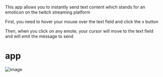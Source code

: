 This app allows you to instantly send text content which stands for an emoticon on the twitch streaming platform

First, you need to hover your mouse over the text field and click the x button

Then, when you click on any emote, your cursor will move to the text field and will emit the message to send

# app
![image](https://user-images.githubusercontent.com/71222521/193375245-cd0d6d91-813f-4630-8445-af137b8374eb.png)
